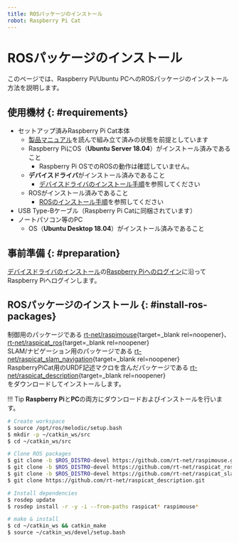 ```yaml
---
title: ROSパッケージのインストール
robot: Raspberry Pi Cat
---
```


# ROSパッケージのインストール

このページでは、Raspberry Pi/Ubuntu PCへのROSパッケージのインストール方法を説明します。

## 使用機材 {: #requirements}

* セットアップ済みRaspberry Pi Cat本体
    * [製品マニュアル](https://rt-net.jp/products/raspberry-pi-cat/#downloads)を読んで組み立て済みの状態を前提としています
    * Raspberry PiにOS（**Ubuntu Server 18.04**）がインストール済みであること
        * Raspberry Pi OSでのROSの動作は確認していません。
    * **デバイスドライバ**がインストール済みであること
        * [デバイスドライバのインストール手順](../driver/install.md)を参照してください
    * ROSがインストール済みであること
        * [ROSのインストール手順](./install.md)を参照してください
* USB Type-Bケーブル（Raspberry Pi Catに同梱されています）
* ノートパソコン等のPC
    * OS（**Ubuntu Desktop 18.04**）がインストール済みであること

## 事前準備 {: #preparation}

[デバイスドライバのインストール](./install.md)の[Raspberry Piへのログイン](./install.md#raspberry-pi-login)に沿ってRaspberry Piへログインします。

## ROSパッケージのインストール {: #install-ros-packages}

制御用のパッケージである
[rt-net/raspimouse](https://github.com/rt-net/raspimouse){target=_blank rel=noopener}、[rt-net/raspicat_ros](https://github.com/rt-net/raspicat_ros){target=_blank rel=noopener}  
SLAM/ナビゲーション用のパッケージである
[rt-net/raspicat_slam_navigation](https://github.com/rt-net/raspicat_slam_navigation){target=_blank rel=noopener}  
RaspberryPiCat用のURDF記述マクロを含んだパッケージである
[rt-net/raspicat_description](https://github.com/rt-net/raspicat_description){target=_blank rel=noopener}  
をダウンロードしてインストールします。

!!! Tip
    **Raspberry Pi**と**PC**の両方にダウンロードおよびインストールを行います。

```sh
# Create workspace
$ source /opt/ros/melodic/setup.bash
$ mkdir -p ~/catkin_ws/src
$ cd ~/catkin_ws/src

# Clone ROS packages
$ git clone -b $ROS_DISTRO-devel https://github.com/rt-net/raspimouse.git
$ git clone -b $ROS_DISTRO-devel https://github.com/rt-net/raspicat_ros.git
$ git clone -b $ROS_DISTRO-devel https://github.com/rt-net/raspicat_slam_navigation.git
$ git clone https://github.com/rt-net/raspicat_description.git

# Install dependencies
$ rosdep update
$ rosdep install -r -y -i --from-paths raspicat* raspimouse*

# make & install
$ cd ~/catkin_ws && catkin_make
$ source ~/catkin_ws/devel/setup.bash
```